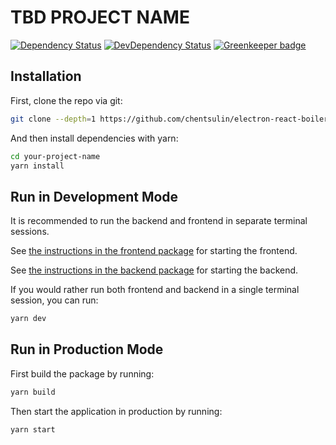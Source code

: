 # TBD PROJECT NAME

[![Dependency Status](https://david-dm.org/vikr01/tbd-project-name/status.svg)](https://david-dm.org/vikr01/tbd-project-name)
[![DevDependency Status](https://david-dm.org/vikr01/tbd-project-name/dev-status.svg)](https://david-dm.org/vikr01/tbd-project-name?type=dev)
[![Greenkeeper badge](https://badges.greenkeeper.io/vikr01/tbd-project-name.svg)](https://greenkeeper.io/)

## Installation

First, clone the repo via git:

```bash
git clone --depth=1 https://github.com/chentsulin/electron-react-boilerplate.git your-project-name
```

And then install dependencies with yarn:

```bash
cd your-project-name
yarn install
```

## Run in Development Mode

It is recommended to run the backend and frontend in separate terminal sessions.

See [the instructions in the frontend package](./packages/frontend#tbd-project-frontend) for starting the frontend.

See [the instructions in the backend package](./packages/backend#tbd-project-backend) for starting the backend.

If you would rather run both frontend and backend in a single terminal session, you can run:

```bash
yarn dev
```

## Run in Production Mode

First build the package by running:

```bash
yarn build
```

Then start the application in production by running:

```bash
yarn start
```
